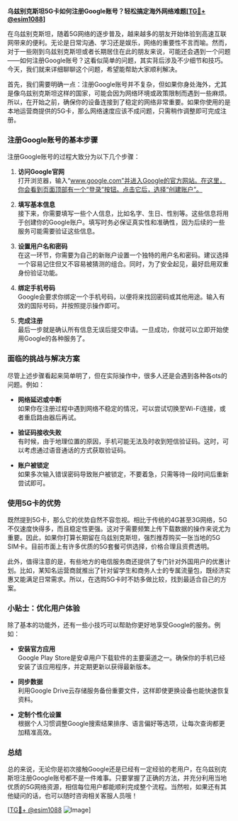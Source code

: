 **乌兹别克斯坦5G卡如何注册Google账号？轻松搞定海外网络难题[[TG💪+ @esim1088](https://t.me/s/esim1088)]**

在乌兹别克斯坦，随着5G网络的逐步普及，越来越多的朋友开始体验到高速互联网带来的便利。无论是日常沟通、学习还是娱乐，网络的重要性不言而喻。然而，对于一些刚到乌兹别克斯坦或者长期居住在此的朋友来说，可能还会遇到一个问题——如何注册Google账号？这看似简单的问题，其实背后涉及不少细节和技巧。今天，我们就来详细聊聊这个问题，希望能帮助大家顺利解决。

首先，我们需要明确一点：注册Google账号并不复杂，但如果你身处海外，尤其是像乌兹别克斯坦这样的国家，可能会因为网络环境或政策限制而遇到一些麻烦。所以，在开始之前，确保你的设备连接到了稳定的网络非常重要。如果你使用的是本地运营商提供的5G卡，那么网络速度应该不成问题，只需稍作调整即可完成注册。

### 注册Google账号的基本步骤

注册Google账号的过程大致分为以下几个步骤：

1. **访问Google官网**  
   打开浏览器，输入“www.google.com”并进入Google的官方网站。在这里，你会看到页面顶部有一个“登录”按钮。点击它后，选择“创建账户”。

2. **填写基本信息**  
   接下来，你需要填写一些个人信息，比如名字、生日、性别等。这些信息将用于创建你的Google账户。填写时务必保证真实性和准确性，因为后续的一些服务可能需要验证这些信息。

3. **设置用户名和密码**  
   在这一环节，你需要为自己的新账户设置一个独特的用户名和密码。建议选择一个容易记住但又不容易被猜测的组合。同时，为了安全起见，最好启用双重身份验证功能。

4. **绑定手机号码**  
   Google会要求你绑定一个手机号码，以便将来找回密码或其他用途。输入有效的国际号码，并按照提示操作即可。

5. **完成注册**  
   最后一步就是确认所有信息无误后提交申请。一旦成功，你就可以立即开始使用Google的各种服务了。

### 面临的挑战与解决方案

尽管上述步骤看起来简单明了，但在实际操作中，很多人还是会遇到各种各ots的问题。例如：

- **网络延迟或中断**  
  如果你在注册过程中遇到网络不稳定的情况，可以尝试切换至Wi-Fi连接，或者重启路由器后再试。

- **验证码接收失败**  
  有时候，由于地理位置的原因，手机可能无法及时收到短信验证码。这时，可以考虑通过语音通话的方式获取验证码。

- **账户被锁定**  
  如果多次输入错误密码导致账户被锁定，不要着急，只需等待一段时间后重新尝试即可。

### 使用5G卡的优势

既然提到5G卡，那么它的优势自然不容忽视。相比于传统的4G甚至3G网络，5G不仅速度快得多，而且稳定性更强。这对于需要频繁上传下载数据的操作来说尤为重要。因此，如果你打算长期留在乌兹别克斯坦，强烈推荐购买一张当地的5G SIM卡。目前市面上有许多优质的5G套餐可供选择，价格合理且资费透明。

此外，值得注意的是，有些地方的电信服务商还提供了专门针对外国用户的优惠计划。比如，某知名运营商就推出了针对留学生和商务人士的专属流量包，既经济实惠又能满足日常需求。所以，在选购5G卡时不妨多做比较，找到最适合自己的方案。

### 小贴士：优化用户体验

除了基本的功能外，还有一些小技巧可以帮助你更好地享受Google的服务。例如：

- **安装官方应用**  
  Google Play Store是安卓用户下载软件的主要渠道之一。确保你的手机已经安装了该应用程序，并定期更新以获得最新版本。

- **同步数据**  
  利用Google Drive云存储服务备份重要文件，这样即使更换设备也能快速恢复资料。

- **定制个性化设置**  
  根据个人习惯调整Google搜索结果排序、语言偏好等选项，让每次查询都更加精准高效。

### 总结

总的来说，无论你是初次接触Google还是已经有一定经验的老用户，在乌兹别克斯坦注册Google账号都不是一件难事。只要掌握了正确的方法，并充分利用当地优质的5G网络资源，相信每位用户都能顺利完成整个流程。当然啦，如果还有其他疑问的话，也可以随时咨询相关客服人员哦！

[[TG💪+ @esim1088](https://t.me/s/esim1088) ![Image](https://i.postimg.cc/4NQfJmqS/Snipaste-2025-05-13-00-14-12.png)]